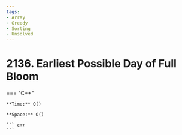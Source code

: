 ```yaml
---
tags:
- Array
- Greedy
- Sorting
- Unsolved
---
```



# 2136. Earliest Possible Day of Full Bloom

=== "C++"

    **Time:** O()

    **Space:** O()

    ``` c++
    ```